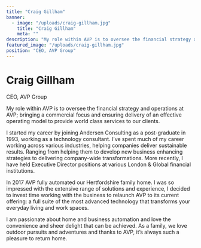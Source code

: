 ```yaml
---
title: "Craig Gillham"
banner: 
  - image: "/uploads/craig-gillham.jpg"
    title: "Craig Gillham"
    meta: ""
description: "My role within AVP is to oversee the financial strategy and operations at AVP; bringing a commercial focus and ensuring delivery of an effective operating model to provide world class services to our clients."
featured_image: "/uploads/craig-gillham.jpg"
position: "CEO, AVP Group"
---
```


# Craig Gillham

CEO, AVP Group

My role within AVP is to oversee the financial strategy and operations at AVP; bringing a commercial focus and ensuring delivery of an effective operating model to provide world class services to our clients.
 
I started my career by joining Andersen Consulting as a post-graduate in 1993, working as a technology consultant.  I’ve spent much of my career working across various industries, helping companies deliver sustainable results. Ranging from helping them to develop new business enhancing strategies to delivering company-wide transformations. More recently, I have held Executive Director positions at various London & Global financial institutions.  

In 2017 AVP fully automated our Hertfordshire family home.  I was so impressed with the extensive range of solutions and experience, I decided to invest time working with the business to relaunch AVP to its current offering: a full suite of the most advanced technology that transforms your everyday living and work spaces.  

I am passionate about home and business automation and love the convenience and sheer delight that can be achieved. As a family, we love outdoor pursuits and adventures and thanks to AVP, it’s always such a pleasure to return home.
